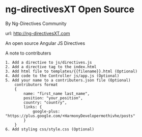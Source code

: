 # ng-directivesXT Open Source

By Ng-Directives Community

url: http://ng-directivesXT.com

An open source Angular JS Directives  

A note to contributers 

	1. Add a directive to js/directives.js
	2. Add a directive tag to the index.html
	3. Add html file to templates/{{filename}}.html (Optional)
	4. Add code to the Controller js/app.js (Optional)
	5. Add your name to a contributers.json file (Optional) 
		contributors format
		{
			name: "first_name last_name",
			position: "your_position",
			country: "country",
			links: {
				google-plus: "https://plus.google.com/+HarmonyDevelopermothivhe/posts"
			}
		}
	6. Add styling css/style.css (Optional)  


	



